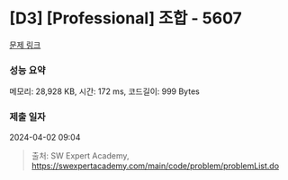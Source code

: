 # [D3] [Professional] 조합 - 5607 

[문제 링크](https://swexpertacademy.com/main/code/problem/problemDetail.do?contestProbId=AWXGKdbqczEDFAUo) 

### 성능 요약

메모리: 28,928 KB, 시간: 172 ms, 코드길이: 999 Bytes

### 제출 일자

2024-04-02 09:04



> 출처: SW Expert Academy, https://swexpertacademy.com/main/code/problem/problemList.do